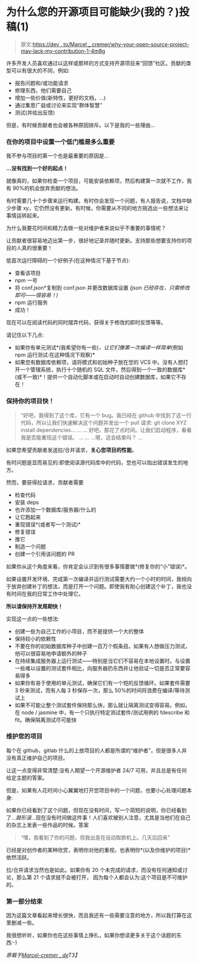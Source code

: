 # 为什么您的开源项目可能缺少(我的？)投稿(1)

> 原文:[https://dev . to/Marcel _ cremer/why-your-open-source-project-may-lack-my-contribution-1-4m8g](https://dev.to/marcel_cremer/why-your-open-source-project-might-lack-my-contribution-1-4m8g)

许多开发人员喜欢通过以这样或那样的方式支持开源项目来“回馈”社区。贡献的类型可以有很大的不同，例如:

*   报告问题和/或功能请求
*   修理东西，他们需要自己
*   增加一些价值(新特性，更好的文档，...)
*   通过集思广益或讨论来实现“群体智慧”
*   测试(并给出反馈)

但是，有时候贡献者也会被各种原因排斥。以下是我的一些理由...

### 在你的项目中设置一个低门槛是多么重要

我不参与项目的第一个也是最重要的原因是...

**...没有找到一个好的起点！**

就像真的，如果你检查一个项目，可能安装依赖项，然后构建第一次就不工作，我有 90%的机会放弃贡献的想法。

有时需要几十个步骤来运行构建。有时你会发现一个问题，有人报告说，文档中缺少步骤 xy，它仍然没有更新。有时候，你需要从不同的地方挑选出一些想法来让事情运转起来。

为什么我要花时间和精力去做一些对维护者来说似乎不重要的事情呢？

让贡献者很容易地迈出第一步，很好地记录并随时更新。支持那些想要支持你的项目的人真的很重要！

低首次运行障碍的一个好例子(在这种情况下基于节点):

*   查看该项目
*   npm 一号
*   将 conf.json*复制到 conf.json 并更改数据库设置 *(json 已经存在，只需修改即可——很容易！)*
*   npm 运行服务
*   成功！

现在可以在阅读代码的同时摆弄代码，获得关于修改的即时反馈等等。

请记住以下几点:

*   如果你有单元测试*(我希望你有一些)*，让它们像第一次编译一样简单*(例如 npm 运行测试:在这种情况下观察)*
*   如果您有数据库依赖项，请将模式和初始种子放在您的 VCS 中。没有人想打开一个管理系统，执行十个随机的 SQL 文件，然后得到一个一致的数据库*(或不一致)*！提供一个自动化脚本或在启动时自动创建数据库，如果它不存在！

### [](#keep-your-project-fast)保持你的项目快！

> “好吧，我得到了这个库，它有一个 bug。我已经在 github 中找到了这一行代码，所以让我们快速解决这个问题并发出一个 pull 请求:
> git clone XYZ
> install dependencies...
> ...
> ...
> 好吧，那花了点时间。让我们启动程序，看看我是否能重现这个错误。
> ...
> ...
> ...嗯，这会结束吗？
> ...

如果您希望贡献者发送拉/合并请求，**关心您项目的性能**。

有时问题是显而易见的:即使阅读源代码库中的代码，您也可以指出错误发生的地方。

然而，要获得拉请求，贡献者需要

*   检查代码
*   安装 deps
*   也许添加一个数据库/服务器/什么的
*   让它跑起来
*   重现错误*(或者写一个测试)*
*   修复错误
*   推它
*   制造一个问题
*   创建一个引用该问题的 PR

如果你从这个角度来看，你肯定会认识到有很多事情要做*(修复你的“小”错误)*。

如果设置开发环境、完成第一次编译并运行测试需要大约一个小时的时间，我倾向于放弃创建补丁的想法，而是打开一个问题。即使我有耐心创建这个补丁，我也没有时间在我的日常工作中处理它。

**所以请保持开发周期快！**

实现这一点的一些想法:

*   创建一些为自己工作的小项目，而不是提供一个大的整体
*   保持较小的依赖性
*   不要在你的初始数据库种子中创建一百万个假条目。如果有人想做压力测试，他可以很容易地申请额外的种子
*   在持续集成服务器上运行测试——特别是当它们不容易在本地设置时。与设置一些难以设置的测试套件相比，向服务器扔东西并让他验证一切是否正常要容易得多
*   如果你有易于使用的单元测试，确保它们有一个短的反馈循环。如果套件需要 3 秒来测试，而有人每 3 秒保存一次，那么 50%的时间将浪费在编译/等待测试上
*   如果不可能让整个测试套件保持那么快，那么就让隔离测试变得容易。例如，在 node / jasmine 中，有一个只执行特定测试套件/测试用例的 fdescribe 和 fit。确保隔离测试尽可能快

### [](#maintain-your-project)维护您的项目

每个在 github，gitlab 什么的上放项目的人都是所谓的“维护者”，但是很多人并没有真正维护自己的项目。

让这一点变得非常清楚:没有人期望一个开源维护者 24/7 可用，并且总是有任何给定主题的答案。

但是，如果有人花时间小心翼翼地打开您项目中的一个问题，也要小心处理问题本身:

如果你已经看到了这个问题，但现在没有时间，写一个简短的说明，你已经看到了...*鼓形滚*...现在没有时间做这件事！人们喜欢被别人注意，尤其是当他们在自己的杂志上发表一些作品的时候。答案

> “嘿，我看到了你的问题，但我出差在自动取款机上。几天后回来"

已经是对创作者的某种欣赏，表明你对他的重视，也表明你*(以及你维护的项目)*依然活跃。

拉/合并请求当然也是如此。如果你有 20 个未完成的请求，而没有任何通知或讨论，那么第 21 个请求就不会被打开，
因为每个人都会认为:这个项目是不可维护的。

### [](#end-of-part-1)第一部分结束

因为这篇文章看起来增长很快，而且我还有一些需要注意的地方，所以我打算在这里删减一些。

我很想听听，如果你也在这些事情上挣扎，如果你想读更多关于这个话题的东西:-)

*原载于[Marcel-cremer . de](https://www.marcel-cremer.de/opensource/)T3】*